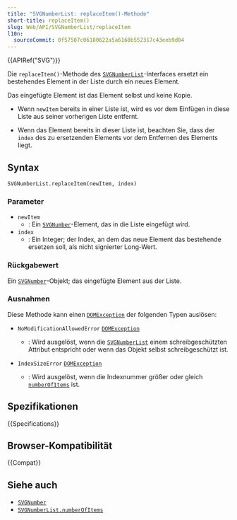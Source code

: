 ```yaml
---
title: "SVGNumberList: replaceItem()-Methode"
short-title: replaceItem()
slug: Web/API/SVGNumberList/replaceItem
l10n:
  sourceCommit: 0f57507c06180622a5a6168b552317c43eeb9d04
---
```


{{APIRef("SVG")}}

Die `replaceItem()`-Methode des [`SVGNumberList`](/de/docs/Web/API/SVGNumberList)-Interfaces ersetzt ein bestehendes Element in der Liste durch ein neues Element.

Das eingefügte Element ist das Element selbst und keine Kopie.

- Wenn `newItem` bereits in einer Liste ist, wird es vor dem Einfügen in diese Liste aus seiner vorherigen Liste entfernt.

- Wenn das Element bereits in dieser Liste ist, beachten Sie, dass der `index` des zu ersetzenden Elements vor dem Entfernen des Elements liegt.

## Syntax

```js-nolint
SVGNumberList.replaceItem(newItem, index)
```

### Parameter

- `newItem`
  - : Ein [`SVGNumber`](/de/docs/Web/API/SVGNumber)-Element, das in die Liste eingefügt wird.
- `index`
  - : Ein Integer; der Index, an dem das neue Element das bestehende ersetzen soll, als nicht signierter Long-Wert.

### Rückgabewert

Ein [`SVGNumber`](/de/docs/Web/API/SVGNumber)-Objekt; das eingefügte Element aus der Liste.

### Ausnahmen

Diese Methode kann einen [`DOMException`](/de/docs/Web/API/DOMException) der folgenden Typen auslösen:

- `NoModificationAllowedError` [`DOMException`](/de/docs/Web/API/DOMException)

  - : Wird ausgelöst, wenn die [`SVGNumberList`](/de/docs/Web/API/SVGNumberList) einem schreibgeschützten Attribut entspricht oder wenn das Objekt selbst schreibgeschützt ist.

- `IndexSizeError` [`DOMException`](/de/docs/Web/API/DOMException)
  - : Wird ausgelöst, wenn die Indexnummer größer oder gleich [`numberOfItems`](/de/docs/Web/API/SVGNumberList/numberOfItems) ist.

## Spezifikationen

{{Specifications}}

## Browser-Kompatibilität

{{Compat}}

## Siehe auch

- [`SVGNumber`](/de/docs/Web/API/SVGNumber)
- [`SVGNumberList.numberOfItems`](/de/docs/Web/API/SVGNumberList/numberOfItems)
